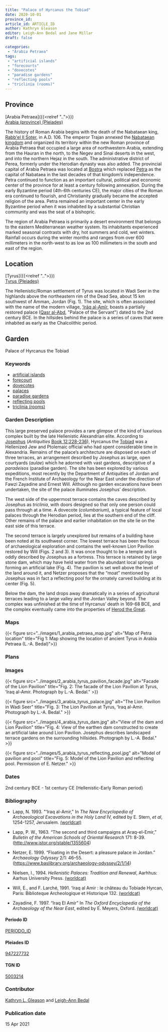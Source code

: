 ```yaml
---
title: "Palace of Hyrcanus the Tobiad"
date: 2020-10-01
province_id:
article_id: ARTICLE_ID
author: Kathryn Gleason
editor: Leigh-Ann Bedal and Jane Millar
draft: false

categories:
 - "Arabia Petraea"
tags:
 - "artificial islands"
 - "forecourts"
 - "dovecotes"
 - "paradise gardens"
 - "reflecting pools"
 - "triclinia (rooms)"
---
```


## Province
[Arabia Petraea]({{<relref "..">}})\
[Arabia (province) (Pleiades)](https://pleiades.stoa.org/places/981506)

The history of Roman Arabia begins with the death of the Nabataean king, [Rabb'el II Soter](https://en.wikipedia.org/wiki/Rabbel_II_Soter), in A.D. 106. The emperor Trajan annexed the [Nabataean kingdom](https://en.wikipedia.org/wiki/Nabataean_Kingdom)   and organized its territory within the new Roman province of Arabia Petraea that occupied a large area of northwestern Arabia, extending from the Hauran in the north, to the Negev and Sinai deserts in the west, and into the northern Hejaz in the south. The administrative district of Perea, formerly under the Herodian dynasty was also added. The provincial capital of Arabia Petraea was located at [Bostra](https://en.wikipedia.org/wiki/Bosra) which replaced [Petra](https://en.wikipedia.org/wiki/Petra) as the capital of Nabataea in the last decades of that kingdom’s independence. Petra continued to function as an important cultural, political and economic center of the province for at least a century following annexation. During the early Byzantine period (4th-6th centuries CE), the major cities of the Roman era continued to flourish, and Christianity gradually became the accepted religion of the area. Petra remained an important center in the early Byzantine period when it was inhabited by a substantial Christian community and was the seat of a bishopric.

The region of Arabia Petraea is primarily a desert environment that belongs to the eastern Mediterranean weather system. Its inhabitants experienced marked seasonal contrasts with dry, hot summers and cold, wet winters. Rainfall occurs during the winter months and ranges from over 600 millimeters in the north-west to as low as 100 millimeters in the south and east of the region.

## Location
[Tyrus]({{<relref "..">}})\
[Tyrus (Pleiades)](https://pleiades.stoa.org/places/697757)

The Hellenistic/Roman settlement of Tyrus was located in Wadi Seer in the highlands above the northeastern rim of the Dead Sea, about 15 km southwest of Amman, Jordan (Fig. 1). The site, which is often associated with the name of the modern village, [ʻIrāq al-Amīr](https://en.wikipedia.org/wiki/Iraq_al-Amir), boasts a partially restored palace ([Qasr al-Abd](https://pleiades.stoa.org/places/947227732), "Palace of the Servant") dated to the 2nd century BCE. In the hillsides behind the palace is a series of caves that were inhabited as early as the Chalcolithic period.


## Garden
Palace of Hyrcanus the Tobiad

### Keywords

- [artificial islands](http://vocab.getty.edu/page/aat/300386969)
- [forecourt](http://vocab.getty.edu/page/aat/300004104)
- [dovecotes](http://vocab.getty.edu/page/aat/300004975)
- [palaces](http://vocab.getty.edu/page/aat/300005734)
- [paradise gardens](http://vocab.getty.edu/page/aat/300008112)
- [reflecting pools](http://vocab.getty.edu/page/aat/300179485)
- [triclinia (rooms)](http://vocab.getty.edu/page/aat/300004359)


### Garden Description
This large preserved palace provides a rare glimpse of the kind of luxurious complex built by the late Hellenistic Alexandrian elite.  According to [Josephus](https://en.wikipedia.org/wiki/Josephus) (*Antiquities* [Book 12:228-236](http://www.perseus.tufts.edu/hopper/text.jsp?doc=Perseus%3Atext%3A1999.01.0146%3Abook%3D12%3Asection%3D228)), Hyrcanus the [Tobiad](https://en.wikipedia.org/wiki/Tobiads) was a Hellenized Jew and Ptolemaic official who had spent considerable time in Alexandria. Remains of the palace’s architecture are disposed on each of three terraces, an arrangement described by Josephus as large, open courtyards (*aulae*) which he adorned with vast gardens, descriptive of a *paradeisos* (paradise garden). The site has been explored by various expeditions, most recently by the Department of Antiquities of Jordan and the French Institute of Archaeology for the Near East under the direction of Fawzi Zayadine and Ernest Will.  Although no garden excavations have been undertaken, the site of the palace illuminates Josephus’ description.

The west side of the uppermost terrace contains the caves described by Josephus as *triclinia*, with doors designed so that only one person could pass through at a time.  A dovecote (*columbarium*), a typical feature of local palaces through the Herodian period, lies at the southern end of the cliff. Other remains of the palace and earlier inhabitation on the site lie on the east side of this terrace.

The second terrace is largely unexplored but remains of a building have been noted at its southwest corner.  The lowest terrace has been the focus of archaeological exploration and contains the well-known Lion Pavilion restored by Will (Figs. 2 and 3).  It was once thought to be a temple and is oddly described by Josephus as a fortress. This terrace is retained by large stone dam, which may have held water from the abundant local springs forming an artificial lake (Fig. 4). The pavilion is set well above the level of the land around it, and Netzer proposes that the “moat” mentioned by Josephus was in fact a reflecting pool for the ornately carved building at its center (Fig. 5).

Below the dam, the land drops away dramatically in a series of agricultural terraces leading to a large valley and the Jordan Valley beyond.  The complex was unfinished at the time of Hyrcanus’ death in 169-68 BCE, and the complex eventually came into the properties of [Herod the Great](https://en.wikipedia.org/wiki/Herod_the_Great).

### Maps
{{< figure src="../images/1_arabia_petraea_map.jpg" alt="Map of Petra location" title="Fig 1: Map showing the location of ancient Tyrus in Arabia Petraea (L.-A. Bedal)">}}

### Plans
<!-- {{< figure src="IMG_URL" alt="ALT_TEXT" title="CAPTION" >}} -->
<!--
 Waiting for plan from K. Gleason
-->

### Images
<!-- {{< figure src="IMG_URL" alt="ALT_TEXT" title="CAPTION" >}} -->
<!--
 Waiting for columbarium photo from K. Gleason
-->

{{< figure src="../images/2_arabia_tyrus_pavilion_facade.jpg" alt="Facade of the Lion Pavilion" title="Fig. 2: The facade of the Lion Pavilion at Tyrus, ʻIraq al-Amir. Photograph by L.-A. Bedal." >}}

{{< figure src="../images/3_arabia_tyrus_palace.jpg" alt="The Lion Pavilion in Wadi Seer" title="Fig. 3: The Lion Pavilion at Tyrus, ʻIraq al-Amir. Photograph by L.-A. Bedal." >}}

{{< figure src="../images/4_arabia_tyrus_dam.jpg" alt="View of the dam and Lion Pavilion" title="Fig. 4: View of the earthen dam constructed to create an artificial lake around Lion Pavilion. Josephus describes landscaped terrace gardens on the surrounding hillsides. Photograph by L.-A. Bedal." >}}

{{< figure src="../images/5_arabia_tyrus_reflecting_pool.jpg" alt="Model of pavilion and pool" title="Fig. 5: Model of the Lion Pavilion and reflecting pool. Permission of E. Netzer." >}}
<!--
{{< figure src="IMG_URL" alt="ALT_TEXT" title="CAPTION" >}}
-->

### Dates
2nd century BCE - 1st century CE (Hellenistic-Early Roman period)

### Bibliography
- Lapp, N. 1993. "ʻIraq al-Amir," In *The New Encyclopedia of Archaeological Excavations in the Holy Land* IV, edited by E. Stern, *et al*, 1254-1257, Jerusalem. [(worldcat)](http://www.worldcat.org/oclc/850884350)

- Lapp, P. W., 1963. “The second and third campaigns at Araq-el-Emir,” *Bulletin of the American Schools of Oriental Research* 171: 8-39.(http://www.jstor.org/stable/1355604)

- Netzer, E. 1999. “Floating in the Desert: a pleasure palace in Jordan.” *Archaeology Odyssey* 2/1: 46–55. (https://www.baslibrary.org/archaeology-odyssey/2/1/14)

- Nielsen, I., 1994. *Hellenistic Palaces: Tradition and Renewal*, Aarhhus: Aarhus University Press. [(worldcat)](http://www.worldcat.org/oclc/468433476)

- Will, E., and F. Larché, 1991. ʻIraq al Amir : le château du Tobiade Hyrcan, Paris: Biblioteque Archeologique et Historique 132. [(worldcat)](https://www.worldcat.org/oclc/231538684)

- Zayadine, F. 1997. “Iraq El Amir” In *The Oxford Encyclopedia of the Archaeology of the Near East*, edited by E. Meyers, Oxford. [(worldcat)](https://www.worldcat.org/oclc/1080900665)

#### Periodo ID

[PERIODO_ID](https://pleiades.stoa.org/places/PLEIADES_ID)

#### Pleiades ID
[947227732](https://pleiades.stoa.org/places/947227732)


#### TGN ID
[5003214](http://www.getty.edu/vow/TGNFullDisplay?find=tyrus&place=&nation=&prev_page=1&english=Y&subjectid=5003214)

### Contributor
[Kathryn L. Gleason](#) and [Leigh-Ann Bedal](#)
<!-- [name](https://....) -->

### Publication date
15 Apr 2021

<!--### Related articles-->

<!-- Links to other related articles. Leave blank for now -->
